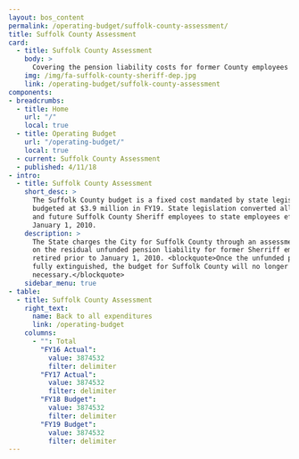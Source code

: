 ```yaml
---
layout: bos_content
permalink: /operating-budget/suffolk-county-assessment/
title: Suffolk County Assessment
card:
  - title: Suffolk County Assessment
    body: >
      Covering the pension liability costs for former County employees retired before 1/1/10.
    img: /img/fa-suffolk-county-sheriff-dep.jpg
    link: /operating-budget/suffolk-county-assessment
components:
- breadcrumbs:
  - title: Home
    url: "/"
    local: true
  - title: Operating Budget
    url: "/operating-budget/"
    local: true
  - current: Suffolk County Assessment
  - published: 4/11/18
- intro:
  - title: Suffolk County Assessment
    short_desc: >
      The Suffolk County budget is a fixed cost mandated by state legislation, 
      budgeted at $3.9 million in FY19. State legislation converted all existing 
      and future Suffolk County Sheriff employees to state employees effective 
      January 1, 2010.
    description: >
      The State charges the City for Suffolk County through an assessment based 
      on the residual unfunded pension liability for former Sherriff employees who 
      retired prior to January 1, 2010. <blockquote>Once the unfunded pension liability is 
      fully extinguished, the budget for Suffolk County will no longer be 
      necessary.</blockquote>
    sidebar_menu: true
- table:
  - title: Suffolk County Assessment
    right_text:
      name: Back to all expenditures
      link: /operating-budget
    columns:
      - "": Total
        "FY16 Actual": 
          value: 3874532
          filter: delimiter
        "FY17 Actual": 
          value: 3874532
          filter: delimiter
        "FY18 Budget": 
          value: 3874532
          filter: delimiter
        "FY19 Budget": 
          value: 3874532
          filter: delimiter
---
```

